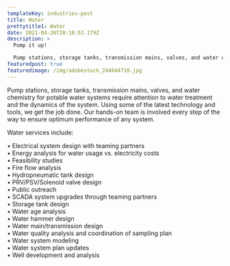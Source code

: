 ```yaml
---
templateKey: industries-post
title: Water
prettytitle1: Water
date: 2021-04-26T20:18:53.179Z
description: >
  Pump it up! 

  Pump stations, storage tanks, transmission mains, valves, and water chemistry for potable water systems require attention to water treatment and the dynamics of the system. We use some of the latest technology and tools to get the job done. Our hands-on team is involved every step of the way to ensure optimum performance of any system.
featuredpost: true
featuredimage: /img/adobestock_244644710.jpg
---
```


Pump stations, storage tanks, transmission mains, valves, and water chemistry for potable water systems require attention to water treatment and the dynamics of the system. Using some of the latest technology and tools, we get the job done. Our hands-on team is involved every step of the way to ensure optimum performance of any system.

Water services include:

• Electrical system design with teaming partners  
• Energy analysis for water usage vs. electricity costs  
• Feasibility studies  
• Fire flow analysis  
• Hydropneumatic tank design  
• PRV/PSV/Solenoid valve design  
• Public outreach  
• SCADA system upgrades through teaming partners  
• Storage tank design  
• Water age analysis  
• Water hammer design  
• Water main/transmission design  
• Water quality analysis and coordination of sampling plan  
• Water system modeling  
• Water system plan updates  
• Well development and analysis

